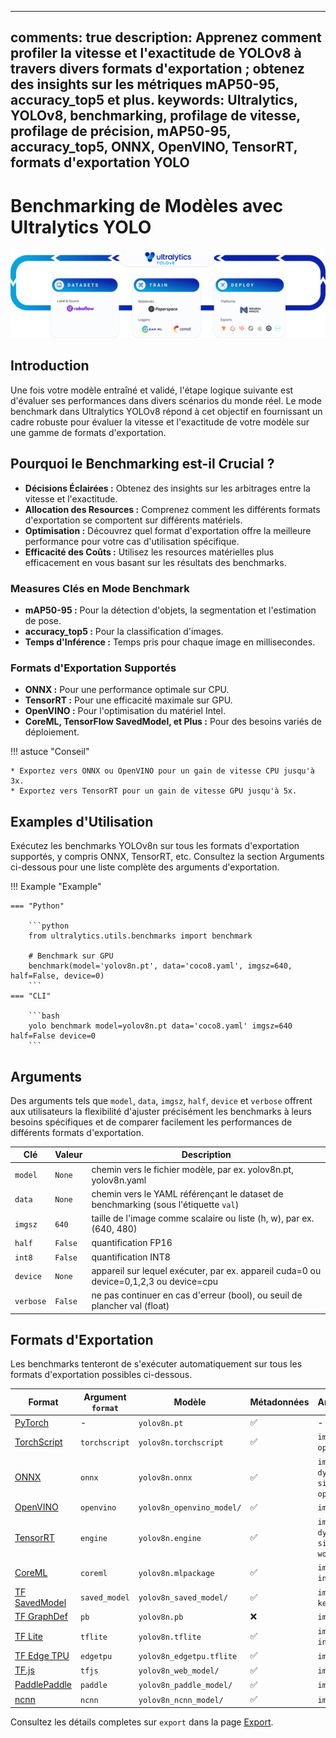 ______________________________________________________________________

## comments: true description: Apprenez comment profiler la vitesse et l'exactitude de YOLOv8 à travers divers formats d'exportation ; obtenez des insights sur les métriques mAP50-95, accuracy_top5 et plus. keywords: Ultralytics, YOLOv8, benchmarking, profilage de vitesse, profilage de précision, mAP50-95, accuracy_top5, ONNX, OpenVINO, TensorRT, formats d'exportation YOLO

# Benchmarking de Modèles avec Ultralytics YOLO

<img width="1024" src="https://github.com/ultralytics/assets/raw/main/yolov8/banner-integrations.png" alt="Écosystème Ultralytics YOLO et intégrations">

## Introduction

Une fois votre modèle entraîné et validé, l'étape logique suivante est d'évaluer ses performances dans divers scénarios du monde réel. Le mode benchmark dans Ultralytics YOLOv8 répond à cet objectif en fournissant un cadre robuste pour évaluer la vitesse et l'exactitude de votre modèle sur une gamme de formats d'exportation.

## Pourquoi le Benchmarking est-il Crucial ?

- **Décisions Éclairées :** Obtenez des insights sur les arbitrages entre la vitesse et l'exactitude.
- **Allocation des Resources :** Comprenez comment les différents formats d'exportation se comportent sur différents matériels.
- **Optimisation :** Découvrez quel format d'exportation offre la meilleure performance pour votre cas d'utilisation spécifique.
- **Efficacité des Coûts :** Utilisez les resources matérielles plus efficacement en vous basant sur les résultats des benchmarks.

### Measures Clés en Mode Benchmark

- **mAP50-95 :** Pour la détection d'objets, la segmentation et l'estimation de pose.
- **accuracy_top5 :** Pour la classification d'images.
- **Temps d'Inférence :** Temps pris pour chaque image en millisecondes.

### Formats d'Exportation Supportés

- **ONNX :** Pour une performance optimale sur CPU.
- **TensorRT :** Pour une efficacité maximale sur GPU.
- **OpenVINO :** Pour l'optimisation du matériel Intel.
- **CoreML, TensorFlow SavedModel, et Plus :** Pour des besoins variés de déploiement.

!!! astuce "Conseil"

```
* Exportez vers ONNX ou OpenVINO pour un gain de vitesse CPU jusqu'à 3x.
* Exportez vers TensorRT pour un gain de vitesse GPU jusqu'à 5x.
```

## Examples d'Utilisation

Exécutez les benchmarks YOLOv8n sur tous les formats d'exportation supportés, y compris ONNX, TensorRT, etc. Consultez la section Arguments ci-dessous pour une liste complète des arguments d'exportation.

!!! Example "Example"

````
=== "Python"

    ```python
    from ultralytics.utils.benchmarks import benchmark

    # Benchmark sur GPU
    benchmark(model='yolov8n.pt', data='coco8.yaml', imgsz=640, half=False, device=0)
    ```
=== "CLI"

    ```bash
    yolo benchmark model=yolov8n.pt data='coco8.yaml' imgsz=640 half=False device=0
    ```
````

## Arguments

Des arguments tels que `model`, `data`, `imgsz`, `half`, `device` et `verbose` offrent aux utilisateurs la flexibilité d'ajuster précisément les benchmarks à leurs besoins spécifiques et de comparer facilement les performances de différents formats d'exportation.

| Clé       | Valeur  | Description                                                                           |
| --------- | ------- | ------------------------------------------------------------------------------------- |
| `model`   | `None`  | chemin vers le fichier modèle, par ex. yolov8n.pt, yolov8n.yaml                       |
| `data`    | `None`  | chemin vers le YAML référençant le dataset de benchmarking (sous l'étiquette `val`)   |
| `imgsz`   | `640`   | taille de l'image comme scalaire ou liste (h, w), par ex. (640, 480)                  |
| `half`    | `False` | quantification FP16                                                                   |
| `int8`    | `False` | quantification INT8                                                                   |
| `device`  | `None`  | appareil sur lequel exécuter, par ex. appareil cuda=0 ou device=0,1,2,3 ou device=cpu |
| `verbose` | `False` | ne pas continuer en cas d'erreur (bool), ou seuil de plancher val (float)             |

## Formats d'Exportation

Les benchmarks tenteront de s'exécuter automatiquement sur tous les formats d'exportation possibles ci-dessous.

| Format                                                             | Argument `format` | Modèle                    | Métadonnées | Arguments                                           |
| ------------------------------------------------------------------ | ----------------- | ------------------------- | ----------- | --------------------------------------------------- |
| [PyTorch](https://pytorch.org/)                                    | -                 | `yolov8n.pt`              | ✅           | -                                                   |
| [TorchScript](https://pytorch.org/docs/stable/jit.html)            | `torchscript`     | `yolov8n.torchscript`     | ✅           | `imgsz`, `optimize`                                 |
| [ONNX](https://onnx.ai/)                                           | `onnx`            | `yolov8n.onnx`            | ✅           | `imgsz`, `half`, `dynamic`, `simplify`, `opset`     |
| [OpenVINO](https://docs.openvino.ai/latest/index.html)             | `openvino`        | `yolov8n_openvino_model/` | ✅           | `imgsz`, `half`                                     |
| [TensorRT](https://developer.nvidia.com/tensorrt)                  | `engine`          | `yolov8n.engine`          | ✅           | `imgsz`, `half`, `dynamic`, `simplify`, `workspace` |
| [CoreML](https://github.com/apple/coremltools)                     | `coreml`          | `yolov8n.mlpackage`       | ✅           | `imgsz`, `half`, `int8`, `nms`                      |
| [TF SavedModel](https://www.tensorflow.org/guide/saved_model)      | `saved_model`     | `yolov8n_saved_model/`    | ✅           | `imgsz`, `keras`                                    |
| [TF GraphDef](https://www.tensorflow.org/api_docs/python/tf/Graph) | `pb`              | `yolov8n.pb`              | ❌           | `imgsz`                                             |
| [TF Lite](https://www.tensorflow.org/lite)                         | `tflite`          | `yolov8n.tflite`          | ✅           | `imgsz`, `half`, `int8`                             |
| [TF Edge TPU](https://coral.ai/docs/edgetpu/models-intro/)         | `edgetpu`         | `yolov8n_edgetpu.tflite`  | ✅           | `imgsz`                                             |
| [TF.js](https://www.tensorflow.org/js)                             | `tfjs`            | `yolov8n_web_model/`      | ✅           | `imgsz`                                             |
| [PaddlePaddle](https://github.com/PaddlePaddle)                    | `paddle`          | `yolov8n_paddle_model/`   | ✅           | `imgsz`                                             |
| [ncnn](https://github.com/Tencent/ncnn)                            | `ncnn`            | `yolov8n_ncnn_model/`     | ✅           | `imgsz`, `half`                                     |

Consultez les détails completes sur `export` dans la page [Export](https://docs.ultralytics.com/modes/export/).
